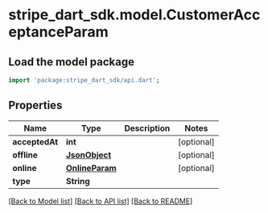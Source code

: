# stripe_dart_sdk.model.CustomerAcceptanceParam

## Load the model package
```dart
import 'package:stripe_dart_sdk/api.dart';
```

## Properties
Name | Type | Description | Notes
------------ | ------------- | ------------- | -------------
**acceptedAt** | **int** |  | [optional] 
**offline** | [**JsonObject**](.md) |  | [optional] 
**online** | [**OnlineParam**](OnlineParam.md) |  | [optional] 
**type** | **String** |  | 

[[Back to Model list]](../README.md#documentation-for-models) [[Back to API list]](../README.md#documentation-for-api-endpoints) [[Back to README]](../README.md)



